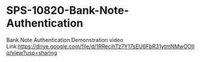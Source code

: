 # SPS-10820-Bank-Note-Authentication
Bank Note Authentication
Demonstration video Link:https://drive.google.com/file/d/1RRecihTz7Y17sEU6FbR31ytmNMwOOIIq/view?usp=sharing
